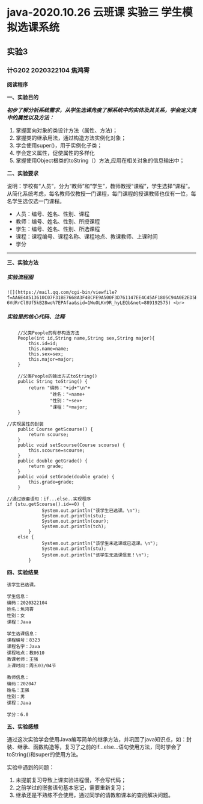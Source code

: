 # java-2020.10.26  云班课  实验三 学生模拟选课系统
## 实验3

### **计G202  2020322104  焦鸿霄**

**阅读程序**

**一、实验目的**

***初步了解分析系统需求，从学生选课角度了解系统中的实体及其关系，学会定义类中的属性以及方法：***
1. 掌握面向对象的类设计方法（属性、方法)；
2. 掌握类的继承用法，通过构造方法实例化对象；
3. 学会使用super()，用于实例化子类；
4. 学会定义属性，促使属性的多样化
5. 掌握使用Object根类的toString（）方法,应用在相关对象的信息输出中；

**二、实验要求**

说明：学校有“人员”，分为“教师”和“学生”，教师教授“课程”，学生选择“课程”。从简化系统考虑，每名教师仅教授一门课程，每门课程的授课教师也仅有一位，每名学生选仅选一门课程。
* 人员：编号、姓名、性别、课程
* 教师：编号、姓名、性别、所授课程
* 学生：编号、姓名、性别、所选课程
* 课程：课程编号、课程名称、课程地点、教课教师、上课时间
* 学分
* * * 

**三、实验方法**

##### 实验流程图

```
![](https://mail.qq.com/cgi-bin/viewfile?f=AA6E4A513610C07F31BE7668A3F4BCFE9A500F3D761147EE4C45AF1805C94A0E2ED5B1C59F6AD328F5DF3E09E0AA673BF2E9B4420796142F7E0C756EE10F88C48B97B1D495BD87121D7B4099850635810FB7AFE51A17041C8FA70CE4EB2EF888&mailid=ZL1729-6VdRrCl8Uf5kB28wo%7EPAfaa&sid=1WuOLKn9R_hyLEQb&net=889192575) <br>
```

##### 实验里的核心代码、注释
```
	//父类People的有参构造方法
	People(int id,String name,String sex,String major){
		this.id=id;
		this.name=name;
		this.sex=sex;
		this.major=major;
	}
```

```
	//父类People的输出方式toString()
	public String toString() {
		return "编码："+id+"\n"+
				"姓名："+name+
				"性别："+sex+
				"课程："+major;
	}
```

```
//实现属性的封装
	public Course getScourse() {
		return scourse;
	}
	public void setScourse(Course scourse) {
		this.scourse=scourse;
	}
	public double getGrade() {
		return grade;
	}
	public void setGrade(double grade) {
		this.grade=grade;
	}
```

```
//通过嵌套语句：if...else..实现程序
if (stu.getScourse().id==0) {
			 System.out.println("该学生已选课。\n");
			 System.out.println(stu);
			 System.out.println(cour);
			 System.out.println(tch);
		}
	else {
		     System.out.println("该学生未选课或已退课。\n");
		     System.out.println(stu);
		     System.out.println("该学生无选课信息！\n");
		}
```

**四、实验结果**

```
该学生已选课。

学生信息：
编码：2020322104
姓名：焦鸿霄
性别：女
课程：Java

学生选课信息：
课程编号：8323
课程名字：Java
课程地点：教0610
教课老师：王强
上课时间：周五03/04节

教师信息：
编码：202047
姓名：王强
性别：男
课程：Java

学分：6.0
```

**五、实验感想**

通过这次实验学会使用Java编写简单的继承方法，并巩固了java知识点，如：封装、继承、函数构造等，复习了之前的if...else...语句使用方法，同时学会了toString()和super的使用方法。

实验中遇到的问题：
1. 未提前复习导致上课实验进程慢，不会写代码；
2. 之前学过的嵌套语句基本忘记，需要重新复习；
3. 继承还是不熟练不会使用，通过同学的请教和课本的查阅解决问题。

